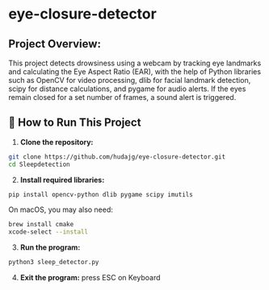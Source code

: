 # eye-closure-detector

## Project Overview: 
This project detects drowsiness using a webcam by tracking eye landmarks and calculating the Eye Aspect Ratio (EAR), with the help of Python libraries such as OpenCV for video processing, dlib for facial landmark detection, scipy for distance calculations, and pygame for audio alerts. If the eyes remain closed for a set number of frames, a sound alert is triggered. 

## 🚀 How to Run This Project

1. **Clone the repository:**

 ```bash
git clone https://github.com/hudajg/eye-closure-detector.git
cd Sleepdetection
  ```
2. **Install required libraries:**
  ```bash
pip install opencv-python dlib pygame scipy imutils
  ```
On macOS, you may also need:
  ```bash
brew install cmake
xcode-select --install
  ```
3. **Run the program:**
  ```bash
python3 sleep_detector.py
  ```
4. **Exit the program:**
press ESC on Keyboard
